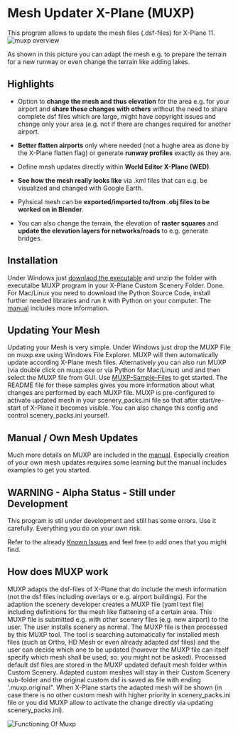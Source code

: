 # Mesh Updater X-Plane (MUXP)
This program allows to update the mesh files (.dsf-files) for X-Plane 11.
![muxp overview](https://github.com/nofaceinbook/muxp/blob/master/doc/images/MuxpBeforeAfterYYR.JPG)

As shown in this picture you can adapt the mesh e.g. to prepare the terrain for a new runway or even change the terrain like adding lakes.


## Highlights
* Option to **change the mesh and thus elevation** for the area e.g. for your airport and **share these changes with others** without the need to share complete dsf files which are large, might have copyright issues and change only your area (e.g. not if there are changes required for another airport.

* **Better flatten airports** only where needed (not a hughe area as done by the X-Plane flatten flag) or generate **runway profiles** exactly as they are.

* Define mesh updates directly within **World Editor X-Plane (WED)**.

* **See how the mesh really looks like** via .kml files that can e.g. be visualized and changed with Google Earth.

* Pyhsical mesh can be **exported/imported to/from .obj files to be worked on in Blender**.

* You can also change the terrain, the elevation of **raster squares** and **update the elevation layers for networks/roads** to e.g. generate bridges.


## Installation
Under Windows just [downlaod the executable](https://github.com/nofaceinbook/muxp/releases/latest/download/MUXP_Win64_EXE.zip) 
and unzip the folder with executalbe MUXP program in your X-Plane Custom Scenery Folder. Done.
For Mac/Linux you need to download the Python Source Code, install further needed libraries and run it with Python
on your computer. The [manual](https://github.com/nofaceinbook/muxp/releases/latest/download/MUXP-Manual.pdf) 
includes more information.


## Updating Your Mesh
Updating your Mesh is very simple. Under Windows just drop the MUXP File on muxp.exe using Windows File Explorer.
MUXP will then automatically update according X-Plane mesh files. 
Alternatively you can also run MUXP (via double click on muxp.exe or via Python for Mac/Linux) und  and then select the MUXP file from GUI. 
Use [MUXP-Sample-Files](https://github.com/nofaceinbook/muxp/releases/latest/download/Muxp-Sample-Files.zip) to get started.
The README file for these samples gives you more information about what changes are performed by each MUXP file.
MUXP is pre-configured to activate updated mesh in your scenery_packs.ini file so that after
start/re-start of X-Plane it becomes visible. You can also change this config and control scenery_packs.ini yourself.


## Manual / Own Mesh Updates
Much more details on MUXP are included in the [manual](https://github.com/nofaceinbook/muxp/releases/latest/download/MUXP-Manual.pdf).
Especially creation of your own mesh updates requires some learning but the manual includes examples to get you started.


## WARNING - Alpha Status - Still under Development
This program is stil under development and still has some errors. Use it carefully. Everything you do  on your own risk.

Refer to the already [Known Issues](https://github.com/nofaceinbook/muxp/issues) and feel free to add ones that you might find.


## How does MUXP work
MUXP adapts the dsf-files of X-Plane that do include the mesh information (not the dsf files including overlays or e.g. 
airport buildings). For the adaption the scenery developer creates a MUXP file (yaml text file) including 
definitions for the mesh like flattening of a certain area. This MUXP file is submitted e.g. with other scenery files 
(e.g. new airport) to the user. The user installs scenery as normal. The MUXP file is then processed by this MUXP tool.
The tool is searching automatically for installed mesh files (such as Ortho, HD Mesh or even already adapted dsf files)
and the user can decide which one to be updated (however the MUXP file can itself specify which mesh shall be used, so. 
you might not be asked). 
Processed default dsf files are stored in the MUXP updated default mesh folder 
within Custom Scenery. Adapted custom meshes will stay in their Custom Scenery sub-folder and the original custom dsf
is saved as file with ending '.muxp.original". When X-Plane starts the adapted mesh will be shown (in case there is no 
other custom mesh with higher priority in scenery_packs.ini file or you did MUXP allow to activate the change
directly via updating scenery_packs.ini).

![Functioning Of Muxp](https://github.com/nofaceinbook/muxp/blob/master/doc/images/muxpFunciton.JPG)


